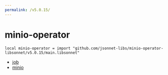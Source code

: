 ```yaml
---
permalink: /v5.0.15/
---
```


# minio-operator

```jsonnet
local minio-operator = import "github.com/jsonnet-libs/minio-operator-libsonnet/v5.0.15/main.libsonnet"
```



* [job](job/index.md)
* [minio](minio/index.md)